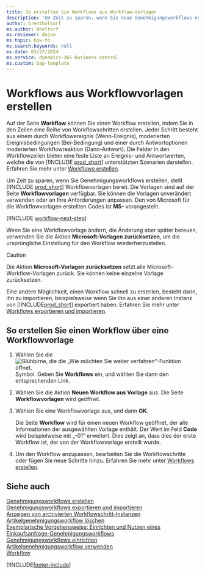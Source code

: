 ```yaml
---
title: So erstellen Sie Workflows aus Workflow-Vorlagen
description: 'Um Zeit zu sparen, wenn Sie neue Genehmigungsworkflows erstellen, können Sie Workflows aus Workflowvorlagen erstellen.'
author: brentholtorf
ms.author: bholtorf
ms.reviewer: dajoo
ms.topic: how-to
ms.search.keywords: null
ms.date: 03/27/2024
ms.service: dynamics-365-business-central
ms.custom: bap-template
---
```

# <a name="create-workflows-from-workflow-templates"></a>Workflows aus Workflowvorlagen erstellen

Auf der Seite **Workflow** können Sie einen Workflow erstellen, indem Sie in den Zeilen eine Reihe von Workflowschritten erstellen. Jeder Schritt besteht aus einem durch Workflowereignis (Wenn-Ereignis), moderierten Ereignisbedingungen (Bei-Bedingung) und einer durch Antwortoptionen moderierten Workflowreaktion (Dann-Antwort). Die Felder in den Workflowzeilen bieten eine feste Liste an Ereignis- und Antwortwerten, welche die von [!INCLUDE [prod_short](includes/prod_short.md)] unterstützten Szenarien darstellen. Erfahren Sie mehr unter [Workflows erstellen](across-how-to-create-workflows.md).

Um Zeit zu sparen, wenn Sie Genehmigungsworkflows erstellen, stellt [!INCLUDE [prod_short](includes/prod_short.md)] Workflowvorlagen bereit. Die Vorlagen sind auf der Seite **Workflowvorlagen** verfügbar. Sie können die Vorlagen unverändert verwenden oder an Ihre Anforderungen anpassen. Den von Microsoft für die Workflowvorlagen erstellten Codes ist **MS-** vorangestellt.

[!INCLUDE [workflow-next-step](includes/workflow-next-step.md)]

Wenn Sie eine Workflowvorlage ändern, die Änderung aber später bereuen, verwenden Sie die Aktion **Microsoft-Vorlagen zurücksetzen**, um die ursprüngliche Einstellung für den Workflow wiederherzustellen.

> [!CAUTION]
> Die Aktion **Microsoft-Vorlagen zurücksetzen** setzt alle Microsoft-Workflow-Vorlagen zurück. Sie können keine einzelne Vorlage zurücksetzen.  

Eine andere Möglichkeit, einen Workflow schnell zu erstellen, besteht darin, ihn zu importieren, beispielsweise wenn Sie ihn aus einer anderen Instanz von [!INCLUDE[prod_short](includes/prod_short.md)] exportiert haben. Erfahren Sie mehr unter [Workflows exportieren und importieren](across-how-to-export-and-import-workflows.md).  

## <a name="to-create-a-workflow-from-a-workflow-template"></a>So erstellen Sie einen Workflow über eine Workflowvorlage

1. Wählen Sie die ![Glühbirne, die die „Wie möchten Sie weiter verfahren“-Funktion öffnet.](media/ui-search/search_small.png "Wie möchten Sie weiter verfahren?") Symbol. Geben Sie **Workflows** ein, und wählen Sie dann den entsprechenden Link.  
2. Wählen Sie die Aktion **Neuen Workflow aus Vorlage** aus. Die Seite **Workflowvorlagen** wird geöffnet.  
3. Wählen Sie eine Workflowvorlage aus, und dann **OK**.  

   Die Seite **Workflow** wird für einen neuen Workflow geöffnet, der alle Informationen der ausgewählten Vorlage enthält. Der Wert im Feld **Code** wird beispielweise mit „-01“ erweitert. Dies zeigt an, dass dies der erste Workflow ist, der von der Workflowvorlage erstellt wurde.  
4. Um den Workflow anzupassen, bearbeiten Sie die Workflowschritte oder fügen Sie neue Schritte hinzu. Erfahren Sie mehr unter [Workflows erstellen](across-how-to-create-workflows.md).  

## <a name="see-also"></a>Siehe auch

[Genehmigungsworkflows erstellen](across-how-to-create-workflows.md)  
[Genehmigungsworkflows exportieren und importieren](across-how-to-export-and-import-workflows.md)  
[Anzeigen von archivierten Workflowschritt-Instanzen](across-how-to-view-archived-workflow-step-instances.md)  
[Artikelgenehmigungsworkflow löschen](across-how-to-delete-workflows.md)  
[Exemplarische Vorgehensweise: Einrichten und Nutzen eines Einkaufsanfrage-Genehmigungsworkflows](walkthrough-setting-up-and-using-a-purchase-approval-workflow.md)  
[Genehmigungsworkflows einrichten](across-set-up-workflows.md)  
[Artikelgenehmigungsworkflow verwenden](across-use-workflows.md)  
[Workflow](across-workflow.md)  


[!INCLUDE[footer-include](includes/footer-banner.md)]
